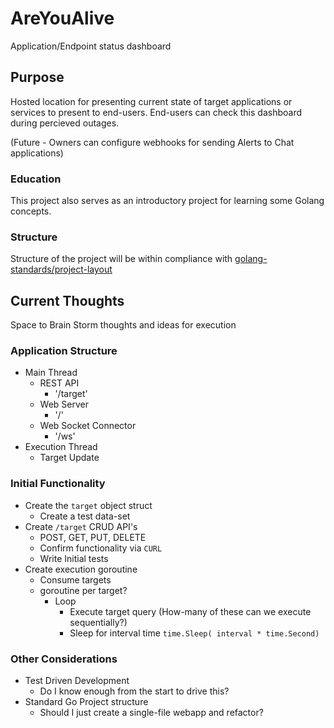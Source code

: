 # AreYouAlive
Application/Endpoint status dashboard

## Purpose
Hosted location for presenting current state of target applications or services to present to end-users.
End-users can check this dashboard during percieved outages.

(Future - Owners can configure webhooks for sending Alerts to Chat applications)

### Education
This project also serves as an introductory project for learning some Golang concepts.

### Structure
Structure of the project will be within compliance with [golang-standards/project-layout](https://github.com/golang-standards/project-layout)

## Current Thoughts
Space to Brain Storm thoughts and ideas for execution

### Application Structure
- Main Thread
    - REST API
        - '/target'
    - Web Server
        - '/'
    - Web Socket Connector
        - '/ws'
- Execution Thread
    - Target Update

### Initial Functionality
- Create the `target` object struct
    - Create a test data-set
- Create `/target` CRUD API's
    - POST, GET, PUT, DELETE
    - Confirm functionality via `CURL`
    - Write Initial tests
- Create execution goroutine
    - Consume targets
    - goroutine per target?
        - Loop
            - Execute target query (How-many of these can we execute sequentially?)
            - Sleep for interval time `time.Sleep( interval * time.Second)`

### Other Considerations
- Test Driven Development
    - Do I know enough from the start to drive this?
- Standard Go Project structure
    - Should I just create a single-file webapp and refactor?